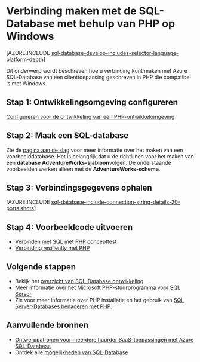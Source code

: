 <properties
    pageTitle="Verbinding maken met de SQL-Database met behulp van PHP op Windows | Microsoft Azure"
    description="Geeft een voorbeeld PHP-programma dat verbinding maakt met Azure SQL-Database van een Windows-client en koppelingen naar de benodigde software-onderdelen die nodig zijn voor de client."
    services="sql-database"
    documentationCenter=""
    authors="meet-bhagdev"
    manager="jhubbard"
    editor=""/>


<tags
    ms.service="sql-database"
    ms.workload="drivers"
    ms.tgt_pltfrm="na"
    ms.devlang="php"
    ms.topic="article"
    ms.date="10/03/2016"
    ms.author="meetb"/>


# <a name="connect-to-sql-database-by-using-php-on-windows"></a>Verbinding maken met de SQL-Database met behulp van PHP op Windows


[AZURE.INCLUDE [sql-database-develop-includes-selector-language-platform-depth](../../includes/sql-database-develop-includes-selector-language-platform-depth.md)] 


Dit onderwerp wordt beschreven hoe u verbinding kunt maken met Azure SQL-Database van een clienttoepassing geschreven in PHP die compatibel is met Windows.

## <a name="step-1--configure-development-environment"></a>Stap 1: Ontwikkelingsomgeving configureren

[Configureren voor de ontwikkeling van een PHP-ontwikkelomgeving](https://msdn.microsoft.com/library/mt720663.aspx)

## <a name="step-2-create-a-sql-database"></a>Stap 2: Maak een SQL-database

Zie de [pagina aan de slag](sql-database-get-started.md) voor meer informatie over het maken van een voorbeelddatabase.  Het is belangrijk dat u de richtlijnen voor het maken van een **database AdventureWorks-sjabloon**volgen. De onderstaande voorbeelden werken alleen met de **AdventureWorks-schema**.


## <a name="step-3-get-connection-details"></a>Stap 3: Verbindingsgegevens ophalen

[AZURE.INCLUDE [sql-database-include-connection-string-details-20-portalshots](../../includes/sql-database-include-connection-string-details-20-portalshots.md)]


## <a name="step-4-run-sample-code"></a>Stap 4: Voorbeeldcode uitvoeren

* [Verbinden met SQL met PHP concepttest](https://msdn.microsoft.com/library/mt720665.aspx)
* [Verbinding resiliently met PHP](https://msdn.microsoft.com/library/mt720667.aspx)


## <a name="next-steps"></a>Volgende stappen

* Bekijk het [overzicht van SQL-Database ontwikkeling](sql-database-develop-overview.md)
* Meer informatie over het [Microsoft PHP-stuurprogramma voor SQL Server](https://msdn.microsoft.com/library/dn865013.aspx)
* Zie voor meer informatie over PHP installatie en het gebruik van [SQL Server-Databases benaderen met PHP](http://social.technet.microsoft.com/wiki/contents/articles/1258.accessing-sql-server-databases-from-php.aspx).

## <a name="additional-resources"></a>Aanvullende bronnen 

* [Ontwerppatronen voor meerdere huurder SaaS-toepassingen met Azure SQL-Database](sql-database-design-patterns-multi-tenancy-saas-applications.md)
* Ontdek alle [mogelijkheden van SQL-Database](https://azure.microsoft.com/services/sql-database/)
